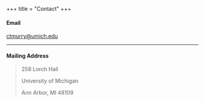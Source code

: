 +++
title = "Contact"
+++

#### Email 

[ctmurry@umich.edu](mailto:ctmurry@umich.edu)
<!-- * Phone: [+91-123123](tel:+91-123123) -->

---

#### Mailing Address

> 258 Lorch Hall
>
> University of Michigan
>
> Ann Arbor, MI 48109

<!-- --- -->
<!-- 
## Social

1. [Facebook](#)
2. [Twitter](#)
3. [Google+](#) -->
